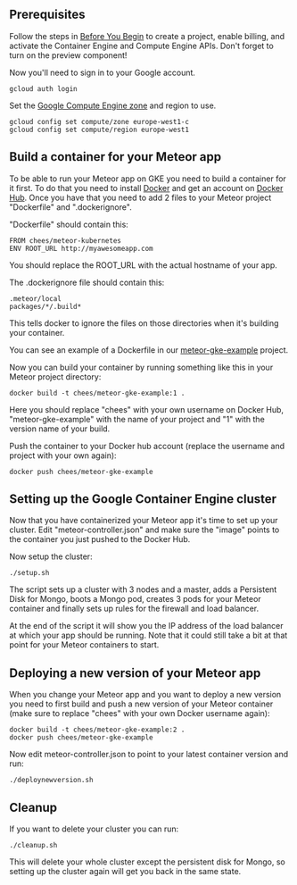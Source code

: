Prerequisites
-------------

Follow the steps in [Before You Begin](https://cloud.google.com/container-engine/docs/before-you-begin) to create a project, enable billing, and activate the Container Engine and Compute Engine APIs. Don't forget to turn on the preview component!

Now you'll need to sign in to your Google account.

    gcloud auth login

Set the [Google Compute Engine zone](https://cloud.google.com/compute/docs/zones#available) and region to use.

    gcloud config set compute/zone europe-west1-c
    gcloud config set compute/region europe-west1



Build a container for your Meteor app
-------------------------------------

To be able to run your Meteor app on GKE you need to build a container for it first. To do that you need to install [Docker](https://www.docker.com) and get an account on [Docker Hub](https://hub.docker.com/). Once you have that you need to add 2 files to your Meteor project "Dockerfile" and ".dockerignore".

"Dockerfile" should contain this:

    FROM chees/meteor-kubernetes
    ENV ROOT_URL http://myawesomeapp.com

You should replace the ROOT_URL with the actual hostname of your app.

The .dockerignore file should contain this:

    .meteor/local
    packages/*/.build*

This tells docker to ignore the files on those directories when it's building your container.

You can see an example of a Dockerfile in our [meteor-gke-example](https://github.com/Q42/meteor-gke-example) project.

Now you can build your container by running something like this in your Meteor project directory:

    docker build -t chees/meteor-gke-example:1 .

Here you should replace "chees" with your own username on Docker Hub, "meteor-gke-example" with the name of your project and "1" with the version name of your build.

Push the container to your Docker hub account (replace the username and project with your own again):

    docker push chees/meteor-gke-example



Setting up the Google Container Engine cluster
----------------------------------------------

Now that you have containerized your Meteor app it's time to set up your cluster. Edit "meteor-controller.json" and make sure the "image" points to the container you just pushed to the Docker Hub.

Now setup the cluster:

    ./setup.sh

The script sets up a cluster with 3 nodes and a master, adds a Persistent Disk for Mongo, boots a Mongo pod, creates 3 pods for your Meteor container and finally sets up rules for the firewall and load balancer.

At the end of the script it will show you the IP address of the load balancer at which your app should be running. Note that it could still take a bit at that point for your Meteor containers to start.



Deploying a new version of your Meteor app
------------------------------------------

When you change your Meteor app and you want to deploy a new version you need to first build and push a new version of your Meteor container (make sure to replace "chees" with your own Docker username again):

    docker build -t chees/meteor-gke-example:2 .
    docker push chees/meteor-gke-example

Now edit meteor-controller.json to point to your latest container version and run:

    ./deploynewversion.sh



Cleanup
-------

If you want to delete your cluster you can run:

    ./cleanup.sh

This will delete your whole cluster except the persistent disk for Mongo, so setting up the cluster again will get you back in the same state.

